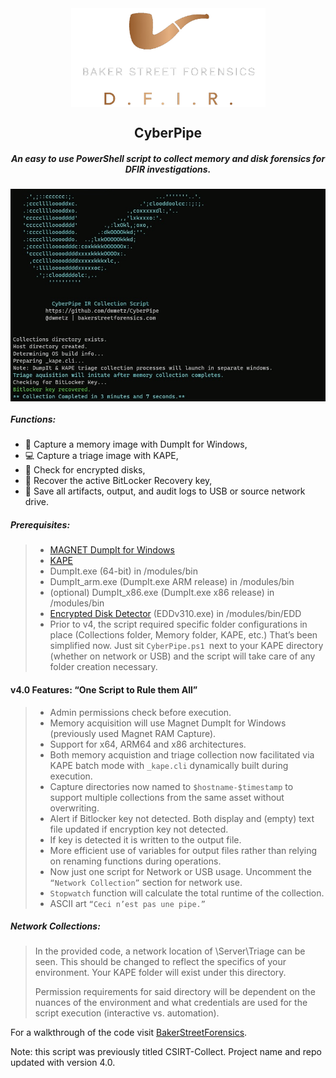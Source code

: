 <div align="center">
 <img style="padding:0;vertical-align:bottom;" height="158" width="311" src="/images/BSF.png"/>
 <p>
  <h2>
   CyberPipe
  </h2>
  <h5>
      An easy to use PowerShell script to collect memory and disk forensics for DFIR investigations.
   </h5>
<p>
<p>
 </div>
<div align="center">
  <img style="padding:0;vertical-align:bottom;" height="340" width="526" src="/images/screenshot_v4.01.png"/>
  <div align="left">
  <h5>
   Functions:
  </h5>

- :ram: Capture a memory image with DumpIt for Windows,
- :computer: Capture a triage image with KAPE,
- :closed_lock_with_key: Check for encrypted disks,
- :key: Recover the active BitLocker Recovery key,
- :floppy_disk: Save all artifacts, output, and audit logs to USB or source network drive.
<h5>
   Prerequisites:
</h5>

>- [MAGNET DumpIt for Windows](https://www.magnetforensics.com/resources/magnet-dumpit-for-windows/)
>- [KAPE](https://www.sans.org/tools/kape)
>- DumpIt.exe (64-bit) in /modules/bin
>- DumpIt_arm.exe (DumpIt.exe ARM release) in /modules/bin
>- (optional) DumpIt_x86.exe (DumpIt.exe x86 release) in /modules/bin
>- [Encrypted Disk Detector](https://www.magnetforensics.com/resources/encrypted-disk-detector/) (EDDv310.exe) in /modules/bin/EDD
>- Prior to v4, the script required specific folder configurations in place (Collections folder, Memory folder, KAPE, etc.) That’s been simplified now. Just sit `CyberPipe.ps1 `next to your KAPE directory (whether on network or USB) and the script will take care of any folder creation necessary.
<h4>
   v4.0 Features: “One Script to Rule them All”
</h4>

>- Admin permissions check before execution.
>- Memory acquisition will use Magnet DumpIt for Windows (previously used Magnet RAM Capture).
>- Support for x64, ARM64 and x86 architectures.
>- Both memory acquistion and triage collection now facilitated via KAPE batch mode with `_kape.cli` dynamically built during execution.
>- Capture directories now named to `$hostname-$timestamp` to support multiple collections from the same asset without overwriting.
>- Alert if Bitlocker key not detected. Both display and (empty) text file updated if encryption key not detected. 
>- If key is detected it is written to the output file.
>- More efficient use of variables for output files rather than relying on renaming functions during operations.
>- Now just one script for Network or USB usage. Uncomment the `“Network Collection”` section for network use.
>- `Stopwatch` function will calculate the total runtime of the collection. 
>- ASCII art `“Ceci n’est pas une pipe.”`

<h5>
   Network Collections:
</h5>

> In the provided code, a network location of \\Server\Triage can be seen. This should be changed to reflect the specifics of your environment. Your KAPE folder will exist under this directory.
>>
>Permission requirements for said directory will be dependent on the nuances of the environment and what credentials are used for the script execution (interactive vs. automation).
>
For a walkthrough of the code visit [BakerStreetForensics](https://bakerstreetforensics.com/2023/01/16/kape-batch-mode-arm-memory-updates-to-csirt-collect-and-all-the-things-i-learned-along-the-way/).

Note: this script was previously titled CSIRT-Collect. Project name and repo updated with version 4.0.

